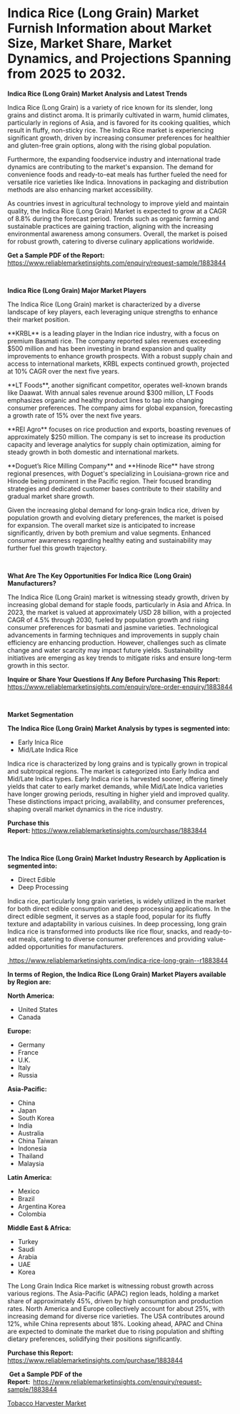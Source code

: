 <p><h1>Indica Rice (Long Grain) Market Furnish Information about Market Size, Market Share, Market Dynamics, and Projections Spanning from 2025 to 2032.</h1></p><p><strong>Indica Rice (Long Grain) Market Analysis and Latest Trends</strong></p>
<p><p>Indica Rice (Long Grain) is a variety of rice known for its slender, long grains and distinct aroma. It is primarily cultivated in warm, humid climates, particularly in regions of Asia, and is favored for its cooking qualities, which result in fluffy, non-sticky rice. The Indica Rice market is experiencing significant growth, driven by increasing consumer preferences for healthier and gluten-free grain options, along with the rising global population. </p><p>Furthermore, the expanding foodservice industry and international trade dynamics are contributing to the market's expansion. The demand for convenience foods and ready-to-eat meals has further fueled the need for versatile rice varieties like Indica. Innovations in packaging and distribution methods are also enhancing market accessibility. </p><p>As countries invest in agricultural technology to improve yield and maintain quality, the Indica Rice (Long Grain) Market is expected to grow at a CAGR of 8.8% during the forecast period. Trends such as organic farming and sustainable practices are gaining traction, aligning with the increasing environmental awareness among consumers. Overall, the market is poised for robust growth, catering to diverse culinary applications worldwide.</p></p>
<p><strong>Get a Sample PDF of the Report:&nbsp;</strong> <a href="https://www.reliablemarketinsights.com/enquiry/request-sample/1883844?utm_campaign=3492&utm_medium=2&utm_source=Github&utm_content=ia&utm_term=30032025&utm_id=indica-rice-long-grain">https://www.reliablemarketinsights.com/enquiry/request-sample/1883844</a></p>
<p>&nbsp;</p>
<p><strong>Indica Rice (Long Grain) Major Market Players</strong></p>
<p><p>The Indica Rice (Long Grain) market is characterized by a diverse landscape of key players, each leveraging unique strengths to enhance their market position. </p><p>**KRBL** is a leading player in the Indian rice industry, with a focus on premium Basmati rice. The company reported sales revenues exceeding $500 million and has been investing in brand expansion and quality improvements to enhance growth prospects. With a robust supply chain and access to international markets, KRBL expects continued growth, projected at 10% CAGR over the next five years.</p><p>**LT Foods**, another significant competitor, operates well-known brands like Daawat. With annual sales revenue around $300 million, LT Foods emphasizes organic and healthy product lines to tap into changing consumer preferences. The company aims for global expansion, forecasting a growth rate of 15% over the next five years.</p><p>**REI Agro** focuses on rice production and exports, boasting revenues of approximately $250 million. The company is set to increase its production capacity and leverage analytics for supply chain optimization, aiming for steady growth in both domestic and international markets.</p><p>**Doguet’s Rice Milling Company** and **Hinode Rice** have strong regional presences, with Doguet's specializing in Louisiana-grown rice and Hinode being prominent in the Pacific region. Their focused branding strategies and dedicated customer bases contribute to their stability and gradual market share growth.</p><p>Given the increasing global demand for long-grain Indica rice, driven by population growth and evolving dietary preferences, the market is poised for expansion. The overall market size is anticipated to increase significantly, driven by both premium and value segments. Enhanced consumer awareness regarding healthy eating and sustainability may further fuel this growth trajectory.</p></p>
<p>&nbsp;</p>
<p><strong>What Are The Key Opportunities For Indica Rice (Long Grain) Manufacturers?</strong></p>
<p><p>The Indica Rice (Long Grain) market is witnessing steady growth, driven by increasing global demand for staple foods, particularly in Asia and Africa. In 2023, the market is valued at approximately USD 28 billion, with a projected CAGR of 4.5% through 2030, fueled by population growth and rising consumer preferences for basmati and jasmine varieties. Technological advancements in farming techniques and improvements in supply chain efficiency are enhancing production. However, challenges such as climate change and water scarcity may impact future yields. Sustainability initiatives are emerging as key trends to mitigate risks and ensure long-term growth in this sector.</p></p>
<p><strong>Inquire or Share Your Questions If Any Before Purchasing This Report:</strong> <a href="https://www.reliablemarketinsights.com/enquiry/pre-order-enquiry/1883844?utm_campaign=3492&utm_medium=2&utm_source=Github&utm_content=ia&utm_term=30032025&utm_id=indica-rice-long-grain">https://www.reliablemarketinsights.com/enquiry/pre-order-enquiry/1883844</a></p>
<p>&nbsp;</p>
<p><strong>Market Segmentation</strong></p>
<p><strong>The Indica Rice (Long Grain) Market Analysis by types is segmented into:</strong></p>
<p><ul><li>Early Inica Rice</li><li>Mid/Late Indica Rice</li></ul></p>
<p><p>Indica rice is characterized by long grains and is typically grown in tropical and subtropical regions. The market is categorized into Early Indica and Mid/Late Indica types. Early Indica rice is harvested sooner, offering timely yields that cater to early market demands, while Mid/Late Indica varieties have longer growing periods, resulting in higher yield and improved quality. These distinctions impact pricing, availability, and consumer preferences, shaping overall market dynamics in the rice industry.</p></p>
<p><strong>Purchase this Report:&nbsp;</strong><a href="https://www.reliablemarketinsights.com/purchase/1883844?utm_campaign=3492&utm_medium=2&utm_source=Github&utm_content=ia&utm_term=30032025&utm_id=indica-rice-long-grain">https://www.reliablemarketinsights.com/purchase/1883844</a></p>
<p>&nbsp;</p>
<p><strong>The Indica Rice (Long Grain) Market Industry Research by Application is segmented into:</strong></p>
<p><ul><li>Direct Edible</li><li>Deep Processing</li></ul></p>
<p><p>Indica rice, particularly long grain varieties, is widely utilized in the market for both direct edible consumption and deep processing applications. In the direct edible segment, it serves as a staple food, popular for its fluffy texture and adaptability in various cuisines. In deep processing, long grain Indica rice is transformed into products like rice flour, snacks, and ready-to-eat meals, catering to diverse consumer preferences and providing value-added opportunities for manufacturers.</p></p>
<p><a href="https://www.reliablemarketinsights.com/indica-rice-long-grain--r1883844?utm_campaign=3492&utm_medium=2&utm_source=Github&utm_content=ia&utm_term=30032025&utm_id=indica-rice-long-grain">&nbsp;https://www.reliablemarketinsights.com/indica-rice-long-grain--r1883844</a></p>
<p><strong>In terms of Region, the Indica Rice (Long Grain) Market Players available by Region are:</strong></p>
<p>
    <p> <strong> North America: </strong>
        <ul>
            <li>United States</li>
            <li>Canada</li>
        </ul>
        </p> 
    <p> <strong> Europe: </strong>
        <ul>
            <li>Germany</li>
            <li>France</li>
            <li>U.K.</li>
            <li>Italy</li>
            <li>Russia</li>
        </ul>
        </p> 
    <p> <strong> Asia-Pacific: </strong>
        <ul>
            <li>China</li>
            <li>Japan</li>
            <li>South Korea</li>
            <li>India</li>
            <li>Australia</li>
            <li>China Taiwan</li>
            <li>Indonesia</li>
            <li>Thailand</li>
            <li>Malaysia</li>
        </ul>
        </p> 
    <p> <strong> Latin America: </strong>
        <ul>
            <li>Mexico</li>
            <li>Brazil</li>
            <li>Argentina Korea</li>
            <li>Colombia</li>
        </ul>
        </p> 
    <p> <strong> Middle East & Africa: </strong>
        <ul>
            <li>Turkey</li>
            <li>Saudi</li>
            <li>Arabia</li>
            <li>UAE</li>
            <li>Korea</li>
        </ul>
    </p>
    </p>
<p><p>The Long Grain Indica Rice market is witnessing robust growth across various regions. The Asia-Pacific (APAC) region leads, holding a market share of approximately 45%, driven by high consumption and production rates. North America and Europe collectively account for about 25%, with increasing demand for diverse rice varieties. The USA contributes around 12%, while China represents about 18%. Looking ahead, APAC and China are expected to dominate the market due to rising population and shifting dietary preferences, solidifying their positions significantly.</p></p>
<p><strong>Purchase this Report: </strong><a href="https://www.reliablemarketinsights.com/purchase/1883844?utm_campaign=3492&utm_medium=2&utm_source=Github&utm_content=ia&utm_term=30032025&utm_id=indica-rice-long-grain">https://www.reliablemarketinsights.com/purchase/1883844</a></p>
<p>&nbsp;<strong>Get a Sample PDF of the Report:&nbsp;&nbsp;</strong><a href="https://www.reliablemarketinsights.com/enquiry/request-sample/1883844?utm_campaign=3492&utm_medium=2&utm_source=Github&utm_content=ia&utm_term=30032025&utm_id=indica-rice-long-grain">https://www.reliablemarketinsights.com/enquiry/request-sample/1883844</a></p>
<p><strong></strong></p>
<p><p><a href="https://github.com/forgazerbyjt/Market-Research-Report-List-1/blob/main/tobacco-harvester-market.md?utm_campaign=3492&utm_medium=2&utm_source=Github&utm_content=ia&utm_term=30032025&utm_id=indica-rice-long-grain">Tobacco Harvester Market</a></p></p>